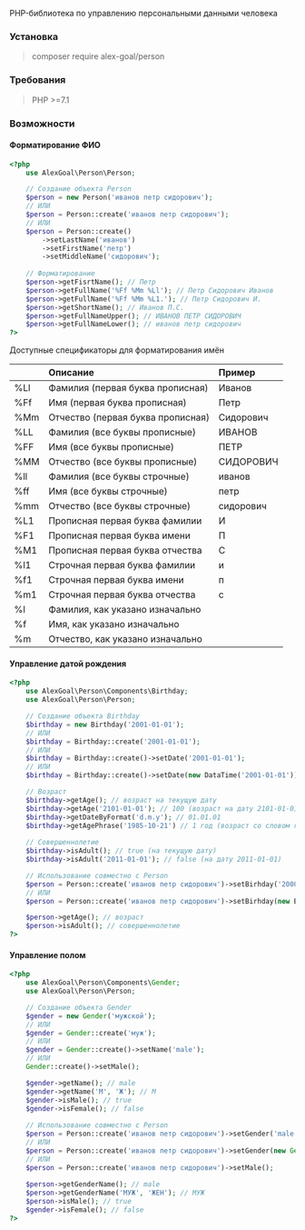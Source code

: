 PHP-библиотека по управлению персональными данными человека

### Установка

> composer require alex-goal/person

### Требования

> PHP >=7.1

### Возможности

#### Форматирование ФИО

```php
<?php
    use AlexGoal\Person\Person;

    // Создание объекта Person
    $person = new Person('иванов петр сидорович');
    // ИЛИ
    $person = Person::create('иванов петр сидорович');
    // ИЛИ
    $person = Person::create()
        ->setLastName('иванов')
        ->setFirstName('петр')
        ->setMiddleName('сидорович');
    
    // Форматирование
    $person->getFisrtName(); // Петр
    $person->getFullName('%Ff %Mm %Ll'); // Петр Сидорович Иванов
    $person->getFullName('%Ff %Mm %L1.'); // Петр Сидорович И.
    $person->getShortName(); // Иванов П.С.
    $person->getFullNameUpper(); // ИВАНОВ ПЕТР СИДОРОВИЧ
    $person->getFullNameLower(); // иванов петр сидорович
?>
```

Доступные спецификаторы для форматирования имён

|     | Описание                          | Пример    |
|:----|:----------------------------------|:----------|
| %Ll | Фамилия (первая буква прописная)  | Иванов    |
| %Ff | Имя (первая буква прописная)      | Петр      |
| %Mm | Отчество (первая буква прописная) | Сидорович |
| %LL | Фамилия (все буквы прописные)     | ИВАНОВ    |
| %FF | Имя (все буквы прописные)         | ПЕТР      |
| %MM | Отчество (все буквы прописные)    | СИДОРОВИЧ |
| %ll | Фамилия (все буквы строчные)      | иванов    |
| %ff | Имя (все буквы строчные)          | петр      |
| %mm | Отчество (все буквы строчные)     | сидорович |
| %L1 | Прописная первая буква фамилии    | И         |
| %F1 | Прописная первая буква имени      | П         |
| %M1 | Прописная первая буква отчества   | С         |
| %l1 | Строчная первая буква фамилии     | и         |
| %f1 | Строчная первая буква имени       | п         |
| %m1 | Строчная первая буква отчества    | с         |
| %l  | Фамилия, как указано изначально   |           |
| %f  | Имя, как указано изначально       |           |
| %m  | Отчество, как указано изначально  |           |

#### Управление датой рождения

```php
<?php
    use AlexGoal\Person\Components\Birthday;
    use AlexGoal\Person\Person;

    // Создание объекта Birthday
    $birthday = new Birthday('2001-01-01');
    // ИЛИ
    $birthday = Birthday::create('2001-01-01');
    // ИЛИ
    $birthday = Birthday::create()->setDate('2001-01-01');
    // ИЛИ
    $birthday = Birthday::create()->setDate(new DataTime('2001-01-01'));

    // Возраст
    $birthday->getAge(); // возраст на текущую дату
    $birthday->getAge('2101-01-01'); // 100 (возраст на дату 2101-01-01)
    $birthday->getDateByFormat('d.m.y'); // 01.01.01
    $birthday->getAgePhrase('1985-10-21') // 1 год (возраст со словом год|года|лет);
    
    // Совершеннолетие
    $birthday->isAdult(); // true (на текущую дату)
    $birthday->isAdult('2011-01-01'); // false (на дату 2011-01-01)

    // Использование совместно с Person
    $person = Person::create('иванов петр сидорович')->setBirhday('2000-01-01');
    // ИЛИ
    $person = Person::create('иванов петр сидорович')->setBirhday(new Birthday('2000-01-01'));

    $person->getAge(); // возраст
    $person->isAdult(); // совершеннолетие
?>
```

#### Управление полом

```php
<?php
    use AlexGoal\Person\Components\Gender;
    use AlexGoal\Person\Person;

    // Создание объекта Gender
    $gender = new Gender('мужской');
    // ИЛИ
    $gender = Gender::create('муж');
    // ИЛИ
    $gender = Gender::create()->setName('male');
    // ИЛИ
    Gender::create()->setMale();

    $gender->getName(); // male
    $gender->getName('М', 'Ж'); // М
    $gender->isMale(); // true
    $gender->isFemale(); // false
    
    // Использование совместно с Person
    $person = Person::create('иванов петр сидорович')->setGender('male');
    // ИЛИ
    $person = Person::create('иванов петр сидорович')->setGender(new Gender('мужской'));
    // ИЛИ
    $person = Person::create('иванов петр сидорович')->setMale();
    
    $person->getGenderName(); // male
    $person->getGenderName('МУЖ', 'ЖЕН'); // МУЖ
    $person->isMale(); // true
    $gender->isFemale(); // false
?>
```